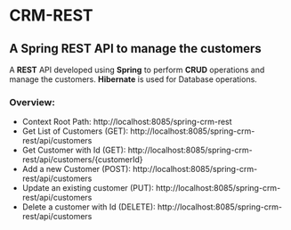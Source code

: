 # CRM-REST
## A Spring REST API to manage the customers

A **REST** API developed using **Spring** to perform **CRUD** operations and manage the customers. **Hibernate** is used for Database operations.

### Overview:

- Context Root Path: http://localhost:8085/spring-crm-rest
- Get List of Customers (GET): http://localhost:8085/spring-crm-rest/api/customers
- Get Customer with Id (GET): http://localhost:8085/spring-crm-rest/api/customers/{customerId}
- Add a new Customer (POST): http://localhost:8085/spring-crm-rest/api/customers
- Update an existing customer (PUT): http://localhost:8085/spring-crm-rest/api/customers
- Delete a customer with Id (DELETE): http://localhost:8085/spring-crm-rest/api/customers

